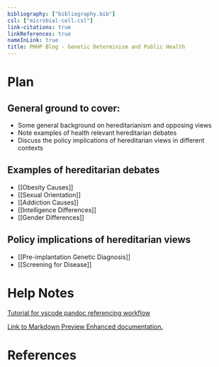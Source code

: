 ```yaml
---
bibliography: ["bibliography.bib"]
csl: ["microbial-cell.csl"]
link-citations: true
linkReferences: true
nameInLink: true
title: PHHP Blog - Genetic Determinism and Public Health
---
```


# Plan

## General ground to cover:  

 - Some general background on hereditarianism and opposing views
 - Note examples of health relevant hereditarian debates
 - Discuss the policy implications of hereditarian views in different contexts

##  Examples of hereditarian debates

  - [[Obesity Causes]]
  - [[Sexual Orientation]]
  - [[Addiction Causes]]
  - [[Intelligence Differences]]
  - [[Gender Differences]]

## Policy implications of hereditarian views

- [[Pre-implantation Genetic Diagnosis]]
- [[Screening for Disease]]

# Help Notes

[Tutorial for vscode pandoc referencing workflow](https://vimeo.com/418606206)

[Link to Markdown Preview Enhanced documentation.](https://shd101wyy.github.io/markdown-preview-enhanced/#/) 

# References

